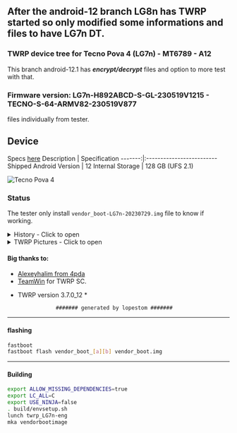 ## After the android-12 branch LG8n has TWRP started so only modified some informations and files to have LG7n DT.

### TWRP device tree for Tecno Pova 4 (LG7n) - MT6789 - A12 

This branch android-12.1 has ***encrypt/decrypt*** files and option to more test with that. 

### Firmware version: LG7n-H892ABCD-S-GL-230519V1215 - TECNO-S-64-ARMV82-230519V877
files individually from tester.

## Device

Specs [here](https://www.gsmarena.com/tecno_pova_4-11926.php)
Description | Specification
-------:|:-------------------------
Shipped Android Version | 12
Internal Storage | 128 GB (UFS 2.1)

![Tecno Pova 4](https://cdn-files.kimovil.com/default/0008/13/thumb_712874_default_big.jpg)

### Status

The tester only install `vendor_boot-LG7n-20230729.img` file to know if working.
<details><summary>History - Click to open</summary>
<p>
Some tests was made:

### First img Test

* Initial DT: 2023-07-28
   Compiled img file 2023-07-28 and tested in 2023-07-29

- MT6789 - A12
  - Status: booted??
  - [?] booted

   - vendor_boot-LG8n-20230728.img => Working?? Not working?
  - [?] Working
  - [?] CPU/temperature correct
  - [X] Vibrator module not work

</p>
</details>

<details><summary>TWRP Pictures - Click to open</summary>
<p>

![Backup](https://github.com/lopestom/) ![Restore](https://github.com/lopestom/)

![Menu](https://github.com/lopestom/)

![Install zip](https://github.com/lopestom/)

![Install img](https://github.com/lopestom/)

</p>
</details>

#### Big thanks to:

- [Alexeyhalim from 4pda](https://4pda.to/forum/index.php?showuser=10895285)
- [TeamWin](https://github.com/TeamWin) for TWRP SC.
* TWRP version 3.7.0_12 *

                  ####### generated by lopestom #######
-----
#### flashing

```bash
fastboot
fastboot flash vendor_boot_[a][b] vendor_boot.img
```

-----
#### Building

```bash
export ALLOW_MISSING_DEPENDENCIES=true
export LC_ALL=C
export USE_NINJA=false
. build/envsetup.sh
lunch twrp_LG7n-eng
mka vendorbootimage
```
